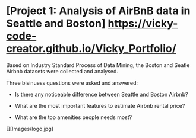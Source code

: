 # [Project 1: Analysis of AirBnB data in Seattle and Boston] https://vicky-code-creator.github.io/Vicky_Portfolio/

Based on Industry Standard Process of Data Mining, the Boston and Seatle Airbnb datasets were collected and analysed. 

Three bisinuess questions were asked and answered:

 * Is there any noticeable difference between Seattle and Boston Airbnb?

 * What are the most important features to estimate Airbnb rental price?

 * What are the top amenities people needs most?

[][Images/logo.jpg]

